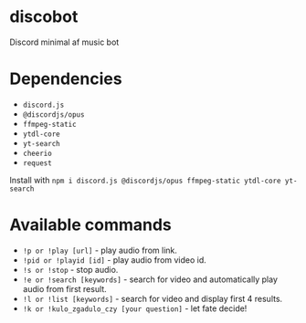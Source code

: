 # discobot
Discord minimal af music bot

# Dependencies
* `discord.js`
* `@discordjs/opus`
* `ffmpeg-static`
* `ytdl-core`
* `yt-search`
* `cheerio`
* `request`

Install with `npm i discord.js @discordjs/opus ffmpeg-static ytdl-core yt-search`

# Available commands
 * `!p or !play [url]` - play audio from link.
 * `!pid or !playid [id]` - play audio from video id.
 * `!s or !stop` - stop audio.
 * `!e or !search [keywords]` - search for video and automatically play audio from first result.
 * `!l or !list [keywords]` - search for video and display first 4 results.
 * `!k or !kulo_zgadulo_czy [your question]` - let fate decide!

